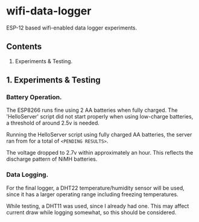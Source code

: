 # wifi-data-logger

ESP-12 based wifi-enabled data logger experiments.

## Contents

1. Experiments & Testing.

## 1. Experiments & Testing

### Battery Operation.

The ESP8266 runs fine using 2 AA batteries when fully charged. The 'HelloServer' script did not start properly when using low-charge batteries, a threshold of around 2.5v is needed.

Running the HelloServer script using fully charged AA batteries, the server ran from for a total of `<PENDING RESULTS>`.

The voltage dropped to 2.7v within approximately an hour. This reflects the discharge pattern of NiMH batteries.

### Data Logging.

For the final logger, a DHT22 temperature/humidity sensor will be used, since it has a larger operating range including freezing temperatures.

While testing, a DHT11 was used, since I already had one. This may affect current draw while logging somewhat, so this should be considered.

